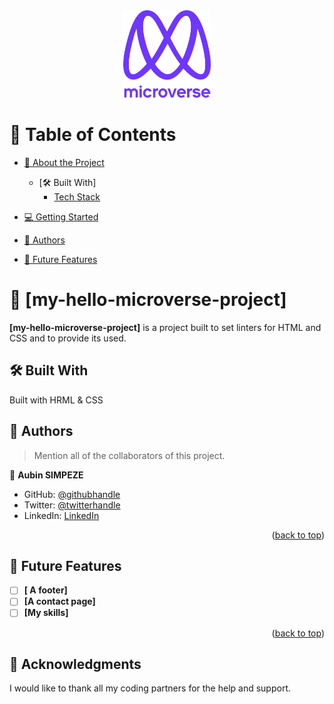 <div align="center">

  <img src="murple_logo.png" alt="logo" width="140"  height="auto" />
  <br/>

</div>

<!-- TABLE OF CONTENTS -->

# 📗 Table of Contents

- [📖 About the Project](#about-project)
  - [🛠 Built With] 
    - [Tech Stack](#tech-stack)

- [💻 Getting Started](#getting-started)
- [👥 Authors](#authors)
- [🔭 Future Features](#future-features)



<!-- PROJECT DESCRIPTION -->

# 📖 [my-hello-microverse-project] <a name="about-project"></a>


**[my-hello-microverse-project]** is a project built to set linters for HTML and CSS and to provide its used.

## 🛠 Built With <a name="built-with"></a>
Built with HRML & CSS


<!-- AUTHORS -->

## 👥 Authors <a name="authors"></a>

> Mention all of the collaborators of this project.

👤 **Aubin SIMPEZE**

- GitHub: [@githubhandle](https://github.com/aubinleyoung)
- Twitter: [@twitterhandle](https://twitter.com/SimpezeAubin)
- LinkedIn: [LinkedIn](https://www.linkedin.com/in/aubin-simpeze-7a5b7a220/)


<p align="right">(<a href="#readme-top">back to top</a>)</p>

<!-- FUTURE FEATURES -->

## 🔭 Future Features <a name="future-features"></a>

- [ ] **[ A footer]**
- [ ] **[A contact page]**
- [ ] **[My skills]**

<p align="right">(<a href="#readme-top">back to top</a>)</p>
<!-- ACKNOWLEDGEMENTS -->

## 🙏 Acknowledgments <a name="acknowledgements"></a>
I would like to thank all my coding partners for the help and support.

